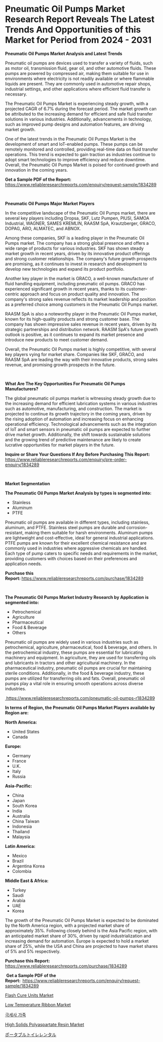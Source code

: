 <p><h1>Pneumatic Oil Pumps Market Research Report Reveals The Latest Trends And Opportunities of this Market for Period from 2024 - 2031</h1></p><p><strong>Pneumatic Oil Pumps Market Analysis and Latest Trends</strong></p>
<p><p>Pneumatic oil pumps are devices used to transfer a variety of fluids, such as motor oil, transmission fluid, gear oil, and other automotive fluids. These pumps are powered by compressed air, making them suitable for use in environments where electricity is not readily available or where flammable liquids are present. They are commonly used in automotive repair shops, industrial settings, and other applications where efficient fluid transfer is necessary.</p><p>The Pneumatic Oil Pumps Market is experiencing steady growth, with a projected CAGR of 6.7% during the forecast period. The market growth can be attributed to the increasing demand for efficient and safe fluid transfer solutions in various industries. Additionally, advancements in technology, such as improved pump designs and automation features, are driving market growth.</p><p>One of the latest trends in the Pneumatic Oil Pumps Market is the development of smart and IoT-enabled pumps. These pumps can be remotely monitored and controlled, providing real-time data on fluid transfer operations. This trend is expected to gain traction as industries continue to adopt smart technologies to improve efficiency and reduce downtime. Overall, the Pneumatic Oil Pumps Market is poised for continued growth and innovation in the coming years.</p></p>
<p><strong>Get a Sample PDF of the Report:&nbsp;</strong> <a href="https://www.reliableresearchreports.com/enquiry/request-sample/1834289">https://www.reliableresearchreports.com/enquiry/request-sample/1834289</a></p>
<p>&nbsp;</p>
<p><strong>Pneumatic Oil Pumps Major Market Players</strong></p>
<p><p>In the competitive landscape of the Pneumatic Oil Pumps market, there are several key players including Dropsa, SKF, Lutz Pumpen, PIUSI, SAMOA Industrial, WAGNER, SAMES KREMLIN, RAASM SpA, Krautzberger, GRACO, DOPAG, ARO, ALMATEC, and ABNOX. </p><p>Among these companies, SKF is a leading player in the Pneumatic Oil Pumps market. The company has a strong global presence and offers a wide range of products for various industries. SKF has shown steady market growth in recent years, driven by its innovative product offerings and strong customer relationships. The company's future growth prospects are promising, as it continues to invest in research and development to develop new technologies and expand its product portfolio.</p><p>Another key player in the market is GRACO, a well-known manufacturer of fluid handling equipment, including pneumatic oil pumps. GRACO has experienced significant growth in recent years, thanks to its customer-centric approach and focus on product quality and innovation. The company's strong sales revenue reflects its market leadership and position as a preferred choice among customers in the Pneumatic Oil Pumps market.</p><p>RAASM SpA is also a noteworthy player in the Pneumatic Oil Pumps market, known for its high-quality products and strong customer base. The company has shown impressive sales revenue in recent years, driven by its strategic partnerships and distribution network. RAASM SpA's future growth outlook is positive, as it continues to expand its market presence and introduce new products to meet customer demand.</p><p>Overall, the Pneumatic Oil Pumps market is highly competitive, with several key players vying for market share. Companies like SKF, GRACO, and RAASM SpA are leading the way with their innovative products, strong sales revenue, and promising growth prospects in the future.</p></p>
<p>&nbsp;</p>
<p><strong>What Are The Key Opportunities For Pneumatic Oil Pumps Manufacturers?</strong></p>
<p><p>The global pneumatic oil pumps market is witnessing steady growth due to the increasing demand for efficient lubrication systems in various industries such as automotive, manufacturing, and construction. The market is projected to continue its growth trajectory in the coming years, driven by the rising adoption of automation and increasing focus on enhancing operational efficiency. Technological advancements such as the integration of IoT and smart sensors in pneumatic oil pumps are expected to further drive market growth. Additionally, the shift towards sustainable solutions and the growing trend of predictive maintenance are likely to create lucrative opportunities for market players in the future.</p></p>
<p><strong>Inquire or Share Your Questions If Any Before Purchasing This Report:</strong> <a href="https://www.reliableresearchreports.com/enquiry/pre-order-enquiry/1834289">https://www.reliableresearchreports.com/enquiry/pre-order-enquiry/1834289</a></p>
<p>&nbsp;</p>
<p><strong>Market Segmentation</strong></p>
<p><strong>The Pneumatic Oil Pumps Market Analysis by types is segmented into:</strong></p>
<p><ul><li>Stainless</li><li>Aluminum</li><li>PTFE</li></ul></p>
<p><p>Pneumatic oil pumps are available in different types, including stainless, aluminum, and PTFE. Stainless steel pumps are durable and corrosion-resistant, making them suitable for harsh environments. Aluminum pumps are lightweight and cost-effective, ideal for general industrial applications. PTFE pumps are known for their excellent chemical resistance and are commonly used in industries where aggressive chemicals are handled. Each type of pump caters to specific needs and requirements in the market, providing customers with choices based on their preferences and application needs.</p></p>
<p><strong>Purchase this Report:&nbsp;</strong><a href="https://www.reliableresearchreports.com/purchase/1834289">https://www.reliableresearchreports.com/purchase/1834289</a></p>
<p>&nbsp;</p>
<p><strong>The Pneumatic Oil Pumps Market Industry Research by Application is segmented into:</strong></p>
<p><ul><li>Petrochemical</li><li>Agriculture</li><li>Pharmaceutical</li><li>Food & Beverage</li><li>Others</li></ul></p>
<p><p>Pneumatic oil pumps are widely used in various industries such as petrochemical, agriculture, pharmaceutical, food & beverage, and others. In the petrochemical industry, these pumps are essential for lubricating machinery and equipment. In agriculture, they are used for transferring oils and lubricants in tractors and other agricultural machinery. In the pharmaceutical industry, pneumatic oil pumps are crucial for maintaining sterile conditions. Additionally, in the food & beverage industry, these pumps are utilized for transferring oils and fats. Overall, pneumatic oil pumps play a vital role in ensuring smooth operations across diverse industries.</p></p>
<p><a href="https://www.reliableresearchreports.com/pneumatic-oil-pumps-r1834289">&nbsp;https://www.reliableresearchreports.com/pneumatic-oil-pumps-r1834289</a></p>
<p><strong>In terms of Region, the Pneumatic Oil Pumps Market Players available by Region are:</strong></p>
<p>
    <p> <strong> North America: </strong>
        <ul>
            <li>United States</li>
            <li>Canada</li>
        </ul>
        </p> 
    <p> <strong> Europe: </strong>
        <ul>
            <li>Germany</li>
            <li>France</li>
            <li>U.K.</li>
            <li>Italy</li>
            <li>Russia</li>
        </ul>
        </p> 
    <p> <strong> Asia-Pacific: </strong>
        <ul>
            <li>China</li>
            <li>Japan</li>
            <li>South Korea</li>
            <li>India</li>
            <li>Australia</li>
            <li>China Taiwan</li>
            <li>Indonesia</li>
            <li>Thailand</li>
            <li>Malaysia</li>
        </ul>
        </p> 
    <p> <strong> Latin America: </strong>
        <ul>
            <li>Mexico</li>
            <li>Brazil</li>
            <li>Argentina Korea</li>
            <li>Colombia</li>
        </ul>
        </p> 
    <p> <strong> Middle East & Africa: </strong>
        <ul>
            <li>Turkey</li>
            <li>Saudi</li>
            <li>Arabia</li>
            <li>UAE</li>
            <li>Korea</li>
        </ul>
    </p>
    </p>
<p><p>The growth of the Pneumatic Oil Pumps Market is expected to be dominated by the North America region, with a projected market share of approximately 35%. Following closely behind is the Asia Pacific region, with an anticipated market share of 30%, driven by rapid industrialization and increasing demand for automation. Europe is expected to hold a market share of 25%, while the USA and China are projected to have market shares of 5% and 5% respectively.</p></p>
<p><strong>Purchase this Report: </strong><a href="https://www.reliableresearchreports.com/purchase/1834289">https://www.reliableresearchreports.com/purchase/1834289</a></p>
<p>&nbsp;<strong>Get a Sample PDF of the Report:&nbsp;&nbsp;</strong><a href="https://www.reliableresearchreports.com/enquiry/request-sample/1834289">https://www.reliableresearchreports.com/enquiry/request-sample/1834289</a></p>
<p><strong></strong></p>
<p><p><a href="https://github.com/Sherrillcrooksxa8i18ucf2m/Market-Research-Report-List-2/blob/main/flash-cure-units-market.md">Flash Cure Units Market</a></p><p><a href="https://www.linkedin.com/pulse/low-temperature-ribbon-market-size-growth-outlook-from-2024-dvm6e?trackingId=xWGeUy8koUfku4k%2BufMg6g%3D%3D">Low Temperature Ribbon Market</a></p><p><a href="https://github.com/RichardLueilwitz787/Market-Research-Report-List-1/blob/main/142620628997.md">극세사 가죽</a></p><p><a href="https://www.linkedin.com/pulse/high-solids-polyaspartate-resin-market-research-report-reveals-9tgzc?trackingId=LZ5ap%2FlwlmV5O7TUasKw%2FQ%3D%3D">High Solids Polyaspartate Resin Market</a></p><p><a href="https://github.com/JacksonWiza1924/Market-Research-Report-List-1/blob/main/922019331481.md">ポータブルトイレレンタル</a></p></p>